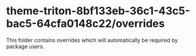 # theme-triton-8bf133eb-36c1-43c5-bac5-64cfa0148c22/overrides

This folder contains overrides which will automatically be required by package users.

